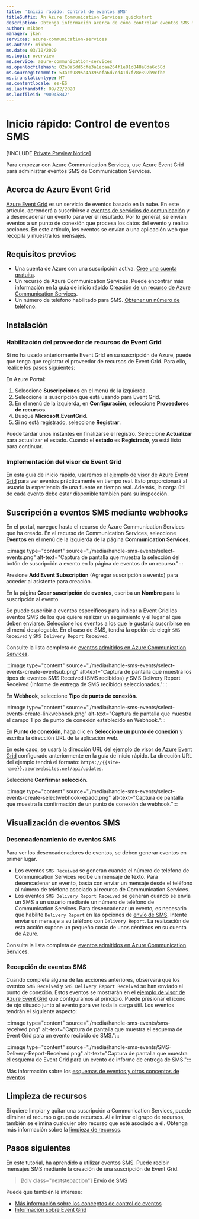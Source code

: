 ```yaml
---
title: 'Inicio rápido: Control de eventos SMS'
titleSuffix: An Azure Communication Services quickstart
description: Obtenga información acerca de cómo controlar eventos SMS mediante Azure Communication Services.
author: mikben
manager: jken
services: azure-communication-services
ms.author: mikben
ms.date: 03/10/2020
ms.topic: overview
ms.service: azure-communication-services
ms.openlocfilehash: 02a0a5dd5cfe3a1ecaa264f1e81c848a8da6c58d
ms.sourcegitcommit: 53acd9895a4a395efa6d7cd41d7f78e392b9cfbe
ms.translationtype: HT
ms.contentlocale: es-ES
ms.lasthandoff: 09/22/2020
ms.locfileid: "90945842"
---
```

# <a name="quickstart-handle-sms-events"></a>Inicio rápido: Control de eventos SMS

[!INCLUDE [Private Preview Notice](../../includes/private-preview-include.md)]

Para empezar con Azure Communication Services, use Azure Event Grid para administrar eventos SMS de Communication Services. 

## <a name="about-azure-event-grid"></a>Acerca de Azure Event Grid

[Azure Event Grid](https://docs.microsoft.com/azure/event-grid/overview) es un servicio de eventos basado en la nube. En este artículo, aprenderá a suscribirse a [eventos de servicios de comunicación](../../concepts/event-handling.md) y a desencadenar un evento para ver el resultado. Por lo general, se envían eventos a un punto de conexión que procesa los datos del evento y realiza acciones. En este artículo, los eventos se envían a una aplicación web que recopila y muestra los mensajes.

## <a name="prerequisites"></a>Requisitos previos
- Una cuenta de Azure con una suscripción activa. [Cree una cuenta gratuita](https://azure.microsoft.com/free/?WT.mc_id=A261C142F). 
- Un recurso de Azure Communication Services. Puede encontrar más información en la guía de inicio rápido [Creación de un recurso de Azure Communication Services](../create-communication-resource.md).
- Un número de teléfono habilitado para SMS. [Obtener un número de teléfono](./get-phone-number.md).

## <a name="setting-up"></a>Instalación

### <a name="enable-event-grid-resource-provider"></a>Habilitación del proveedor de recursos de Event Grid

Si no ha usado anteriormente Event Grid en su suscripción de Azure, puede que tenga que registrar el proveedor de recursos de Event Grid. Para ello, realice los pasos siguientes:

En Azure Portal:

1. Seleccione **Suscripciones** en el menú de la izquierda.
2. Seleccione la suscripción que está usando para Event Grid.
3. En el menú de la izquierda, en **Configuración**, seleccione **Proveedores de recursos**.
4. Busque **Microsoft.EventGrid**.
5. Si no está registrado, seleccione **Registrar**. 

Puede tardar unos instantes en finalizarse el registro. Seleccione **Actualizar**  para actualizar el estado. Cuando el **estado** es **Registrado**, ya está listo para continuar.

### <a name="event-grid-viewer-deployment"></a>Implementación del visor de Event Grid

En esta guía de inicio rápido, usaremos el [ejemplo de visor de Azure Event Grid](https://docs.microsoft.com/samples/azure-samples/azure-event-grid-viewer/azure-event-grid-viewer/) para ver eventos prácticamente en tiempo real. Esto proporcionará al usuario la experiencia de una fuente en tiempo real. Además, la carga útil de cada evento debe estar disponible también para su inspección.  

## <a name="subscribe-to-the-sms-events-using-web-hooks"></a>Suscripción a eventos SMS mediante webhooks

En el portal, navegue hasta el recurso de Azure Communication Services que ha creado. En el recurso de Communication Services, seleccione **Eventos** en el menú de la izquierda de la página **Communication Services**.

:::image type="content" source="./media/handle-sms-events/select-events.png" alt-text="Captura de pantalla que muestra la selección del botón de suscripción a evento en la página de eventos de un recurso.":::

Presione **Add Event Subscription** (Agregar suscripción a evento) para acceder al asistente para creación.

En la página **Crear suscripción de eventos**, escriba un **Nombre** para la suscripción al evento.

Se puede suscribir a eventos específicos para indicar a Event Grid los eventos SMS de los que quiere realizar un seguimiento y el lugar al que deben enviarse. Seleccione los eventos a los que le gustaría suscribirse en el menú desplegable. En el caso de SMS, tendrá la opción de elegir `SMS Received` y `SMS Delivery Report Received`. 

Consulte la lista completa de [eventos admitidos en Azure Communication Services](../../concepts/event-handling.md).

:::image type="content" source="./media/handle-sms-events/select-events-create-eventsub.png" alt-text="Captura de pantalla que muestra los tipos de eventos SMS Received (SMS recibidos) y SMS Delivery Report Received (Informe de entrega de SMS recibido) seleccionados.":::

En **Webhook**, seleccione **Tipo de punto de conexión**. 

:::image type="content" source="./media/handle-sms-events/select-events-create-linkwebhook.png" alt-text="Captura de pantalla que muestra el campo Tipo de punto de conexión establecido en Webhook.":::

En **Punto de conexión**, haga clic en **Seleccione un punto de conexión** y escriba la dirección URL de la aplicación web.

En este caso, se usará la dirección URL del [ejemplo de visor de Azure Event Grid](https://docs.microsoft.com/samples/azure-samples/azure-event-grid-viewer/azure-event-grid-viewer/) configurado anteriormente en la guía de inicio rápido. La dirección URL del ejemplo tendrá el formato: `https://{{site-name}}.azurewebsites.net/api/updates`.

Seleccione **Confirmar selección**.

:::image type="content" source="./media/handle-sms-events/select-events-create-selectwebhook-epadd.png" alt-text="Captura de pantalla que muestra la confirmación de un punto de conexión de webhook.":::

## <a name="viewing-sms-events"></a>Visualización de eventos SMS

### <a name="triggering-sms-events"></a>Desencadenamiento de eventos SMS

Para ver los desencadenadores de eventos, se deben generar eventos en primer lugar.

- Los eventos `SMS Received` se generan cuando el número de teléfono de Communication Services recibe un mensaje de texto. Para desencadenar un evento, basta con enviar un mensaje desde el teléfono al número de teléfono asociado al recurso de Communication Services.
- Los eventos `SMS Delivery Report Received` se generan cuando se envía un SMS a un usuario mediante un número de teléfono de Communication Services. Para desencadenar un evento, es necesario que habilite `Delivery Report` en las opciones de [envío de SMS](../telephony-sms/send.md). Intente enviar un mensaje a su teléfono con `Delivery Report`. La realización de esta acción supone un pequeño costo de unos céntimos en su cuenta de Azure.

Consulte la lista completa de [eventos admitidos en Azure Communication Services](../../concepts/event-handling.md).

### <a name="receiving-sms-events"></a>Recepción de eventos SMS

Cuando complete alguna de las acciones anteriores, observará que los eventos `SMS Received` y `SMS Delivery Report Received` se han enviado al punto de conexión. Estos eventos se mostrarán en el [ejemplo de visor de Azure Event Grid](https://docs.microsoft.com/samples/azure-samples/azure-event-grid-viewer/azure-event-grid-viewer/) que configuramos al principio. Puede presionar el icono de ojo situado junto al evento para ver toda la carga útil. Los eventos tendrán el siguiente aspecto:

:::image type="content" source="./media/handle-sms-events/sms-received.png" alt-text="Captura de pantalla que muestra el esquema de Event Grid para un evento recibido de SMS.":::

:::image type="content" source="./media/handle-sms-events/SMS-Delivery-Report-Received.png" alt-text="Captura de pantalla que muestra el esquema de Event Grid para un evento de informe de entrega de SMS.":::

Más información sobre los [esquemas de eventos y otros conceptos de eventos](../../concepts/event-handling.md)

## <a name="clean-up-resources"></a>Limpieza de recursos

Si quiere limpiar y quitar una suscripción a Communication Services, puede eliminar el recurso o grupo de recursos. Al eliminar el grupo de recursos, también se elimina cualquier otro recurso que esté asociado a él. Obtenga más información sobre la [limpieza de recursos](../create-communication-resource.md#clean-up-resources).

## <a name="next-steps"></a>Pasos siguientes

En este tutorial, ha aprendido a utilizar eventos SMS. Puede recibir mensajes SMS mediante la creación de una suscripción de Event Grid.

> [!div class="nextstepaction"] 
> [Envío de SMS](../telephony-sms/send.md)

Puede que también le interese:

 - [Más información sobre los conceptos de control de eventos](../../concepts/event-handling.md)
 - [Información sobre Event Grid](https://docs.microsoft.com/azure/event-grid/overview)
